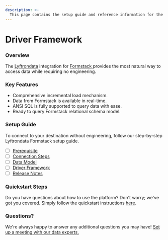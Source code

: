 ```yaml
---
description: >-
  This page contains the setup guide and reference information for the Formstack source connector.
---
```


# Driver Framework

### Overview

The [Lyftrondata](https://www.lyftrondata.com/) integration for [Formstack](https://www.lyftrondata.com/integration/formstack/)[ ](https://www.lyftrondata.com/integration/formstack/)provides the most natural way to access data while requiring no engineering.

### Key Features

* Comprehensive incremental load mechanism.
* Data from Formstack is available in real-time.&#x20;
* ANSI SQL is fully supported to query data with ease.
* Ready to query Formstack relational schema model.

### Setup Guide

To connect to your destination without engineering, follow our step-by-step Lyftrondata Formstack setup guide.

* [ ] [Prerequisite](../../business-analytics/formstack/prerequisite.md)
* [ ] [Connection Steps](../../business-analytics/formstack/connection-steps.md)
* [ ] [Data Model](../../business-analytics/formstack/data-model/)
* [ ] [Driver Framework](../../business-analytics/formstack/driver-framework/)
* [ ] [Release Notes](../../business-analytics/formstack/release-notes.md)

### Quickstart Steps

Do you have questions about how to use the platform? Don't worry; we've got you covered. Simply follow the quickstart instructions [here](../../../quickstart-steps.md).

### Questions? <a href="#questions" id="questions"></a>

We're always happy to answer any additional questions you may have! [Set up a meeting with our data experts.](https://www.lyftrondata.com/book-a-meeting/)


